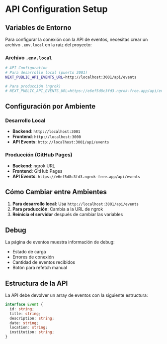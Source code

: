 # API Configuration Setup

## Variables de Entorno

Para configurar la conexión con la API de eventos, necesitas crear un archivo `.env.local` en la raíz del proyecto:

### Archivo `.env.local`

```bash
# API Configuration
# Para desarrollo local (puerto 3001)
NEXT_PUBLIC_API_EVENTS_URL=http://localhost:3001/api/events

# Para producción (ngrok)
# NEXT_PUBLIC_API_EVENTS_URL=https://e6ef5d8c3fd3.ngrok-free.app/api/events
```

## Configuración por Ambiente

### Desarrollo Local
- **Backend**: `http://localhost:3001`
- **Frontend**: `http://localhost:3000`
- **API Events**: `http://localhost:3001/api/events`

### Producción (GitHub Pages)
- **Backend**: ngrok URL
- **Frontend**: GitHub Pages
- **API Events**: `https://e6ef5d8c3fd3.ngrok-free.app/api/events`

## Cómo Cambiar entre Ambientes

1. **Para desarrollo local**: Usa `http://localhost:3001/api/events`
2. **Para producción**: Cambia a la URL de ngrok
3. **Reinicia el servidor** después de cambiar las variables

## Debug

La página de eventos muestra información de debug:
- Estado de carga
- Errores de conexión
- Cantidad de eventos recibidos
- Botón para refetch manual

## Estructura de la API

La API debe devolver un array de eventos con la siguiente estructura:

```typescript
interface Event {
  id: string;
  title: string;
  description: string;
  date: string;
  location: string;
  institution: string;
}
```
